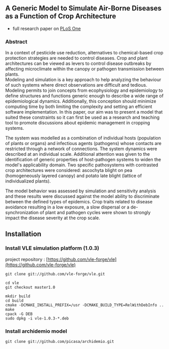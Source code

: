 ## A Generic Model to Simulate Air-Borne Diseases as a Function of Crop Architecture
* full research paper on [PLoS One](http://www.plosone.org/article/info%3Adoi%2F10.1371%2Fjournal.pone.0049406)

### Abstract
In a context of pesticide use reduction, alternatives to chemical-based crop protection strategies are needed to control diseases. Crop and plant architectures can be viewed as levers to control disease outbreaks by affecting microclimate within the canopy or pathogen transmission between plants.  
Modeling and simulation is a key approach to help analyzing the behaviour of such systems where direct observations are difficult and tedious. Modeling permits to join concepts from ecophysiology and epidemiology to define structures and functions generic enough to describe a wide range of epidemiological dynamics. Additionally, this conception should minimize computing time by both limiting the complexity and setting an efficient software implementation.
In this paper, our aim was to present a model that suited these constraints so it can first be used as a research and teaching tool to promote discussions about epidemic management in cropping systems.

The system was modelled as a combination of individual hosts (population of plants or organs) and infectious agents (pathogens) whose contacts are restricted through a network of connections. The system dynamics were described at an individual scale. Additional attention was given to the identification of generic properties of host-pathogen systems to widen the model's applicability domain. Two specific pathosystems with contrasted crop architectures were considered: ascochyta blight on pea (homogeneously layered canopy) and potato late blight (lattice of individualized plants).

The model behavior was assessed by simulation and sensitivity analysis and these results were discussed against the model ability to discriminate between the defined types of epidemics. Crop traits related to disease avoidance resulting in a low exposure, a slow dispersal or a de-synchronization of plant and pathogen cycles were shown to strongly impact the disease severity at the crop scale.


## Installation

### Install VLE simulation platform (1.0.3)
project repository : [https://github.com/vle-forge/vle](https://github.com/vle-forge/vle)

```
git clone git://github.com/vle-forge/vle.git

cd vle
git checkout master1.0

mkdir build
cd build
cmake -DCMAKE_INSTALL_PREFIX=/usr -DCMAKE_BUILD_TYPE=RelWithDebInfo ..
make
cpack -G DEB
sudo dpkg -i vle-1.0.3-*.deb
```

### Install archidemio model

```
git clone git://github.com/picasa/archidemio.git

```
